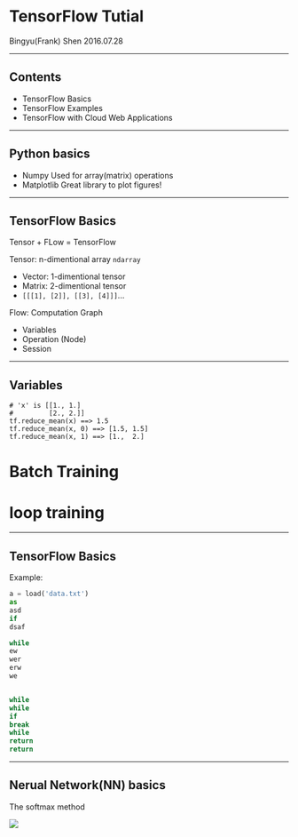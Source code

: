 # TensorFlow Tutial

Bingyu(Frank) Shen
2016.07.28

---
## Contents
- TensorFlow Basics
- TensorFlow Examples
- TensorFlow with Cloud Web Applications

---
## Python basics

- Numpy
Used for array(matrix) operations 	
- Matplotlib
Great library to plot figures!

---
## TensorFlow Basics
Tensor + FLow  = TensorFlow

Tensor: n-dimentional array `ndarray`
- Vector: 1-dimentional tensor
- Matrix: 2-dimentional tensor
- `[[[1], [2]], [[3], [4]]]`...

Flow: Computation Graph
- Variables 
- Operation (Node)
- Session 

---
## Variables
```
# 'x' is [[1., 1.]
#         [2., 2.]]
tf.reduce_mean(x) ==> 1.5
tf.reduce_mean(x, 0) ==> [1.5, 1.5]
tf.reduce_mean(x, 1) ==> [1.,  2.]
```

# Batch Training
# loop training
---
## TensorFlow Basics

Example:
```Python
a = load('data.txt')
as
asd
if
dsaf

while
ew
wer
erw
we


while
while
if
break
while
return
return
```
---
## Nerual Network(NN) basics

The softmax method

<img src="http://www.forkosh.com/mathtex.cgi? \Large x=\frac{-b\pm\sqrt{b^2-4ac}}{2a}">